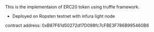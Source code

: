 This is the implementaion of ERC20 token using truffle framework.

- Deployed on Ropsten testnet with infura light node

contract address: 0xB87F61d50272d17D098fc7cFBE3F786B995460B6
